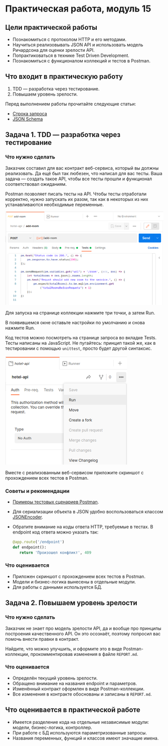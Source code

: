 # Практическая работа, модуль 15

## Цели практической работы

* Познакомиться с протоколом HTTP и его методами.
* Научиться реализовывать JSON API и использовать модель Ричардсона для оценки зрелости API.
* Попрактиковаться в технике Test Driven Development.
* Познакомиться с функционалом коллекций и тестов в Postman.

## Что входит в практическую работу

1. TDD — разработка через тестирование.
2. Повышаем уровень зрелости.

Перед выполнением работы прочитайте следующие статьи:

* [Строка запроса](https://ru.abcdef.wiki/wiki/Query_string)
* [JSON Schema](https://habr.com/ru/post/495766/)

## Задача 1. TDD — разработка через тестирование

### Что нужно сделать

Заказчик составил для вас контракт веб-сервиса, который вы должны реализовать. Да ещё был так любезен, что написал для
вас тесты. Ваша задача — создать такое API, чтобы все тесты прошли и функционал соответствовал ожиданиям.

Postman позволяет писать тесты на API. Чтобы тесты отработали корректно, нужно запускать их разом, так как в некоторых
из них устанавливаются необходимые переменные.

![](img/run_collection.png)

Для запуска на странице коллекции нажмите три точки, а затем Run.

В появившемся окне оставьте настройки по умолчанию и снова нажмите Run.

Код тестов можно посмотреть на странице запроса во вкладке Tests. Тесты написаны на JavaScript. Не пугайтесь: принцип
такой же, как в тестировании с помощью `unittest`, просто будет другой синтаксис.

![](img/tests.png)

Вместе с реализованным веб-сервисом приложите скриншот с прохождением всех тестов в Postman.

### Советы и рекомендации

* [Примеры тестовых сценариев Postman](https://infostart.ru/1c/articles/1545930/).
* Для сериализации объекта в JSON удобно воспользоваться
  классом [JSONEncoder](https://docs.python.org/3/library/json.html#module-json).
* Обратите внимание на коды ответа HTTP, требуемые в тестах. В endpoint код ответа можно указать так:

   ```python
   @app.route('/endpoint')
   def endpoint():
      return 'Произошел конфликт', 409
   ```

### Что оценивается

* Приложен скриншот с прохождением всех тестов в Postman.
* Модели и бизнес-логика вынесены в отдельные модули.
* Для работы с данными используется БД.

## Задача 2. Повышаем уровень зрелости

### Что нужно сделать

Заказчик не знает про модель зрелости API, да и вообще про принципы построения качественного API. Он это осознаёт,
поэтому попросил вас помочь внести правки в контракт.

Найдите, что можно улучшить, и оформите это в виде Postman-коллекции, прокомментировав изменения в файле `REPORT.md`.

### Что оценивается

* Определён текущий уровень зрелости.
* Обращено внимание на названия endpoint и параметров.
* Изменённый контракт оформлен в виде Postman-коллекции.
* Все изменения в контракте обоснованы и записаны в `REPORT.md`.

## Что оценивается в практической работе

* Имеется разделение кода на отдельные независимые модули: модели, бизнес-логика, контроллер.
* При работе с БД используются параметризованные запросы.
* Названия переменных, функций и классов имеют значащие имена.
